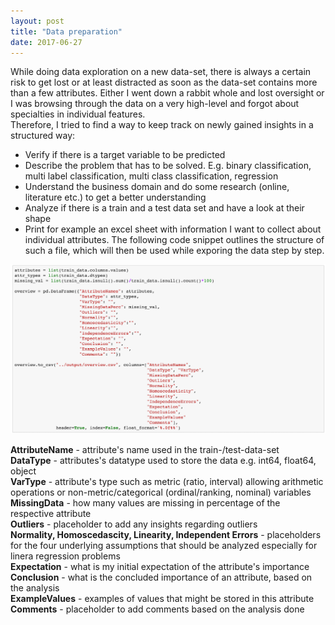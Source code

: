 ```yaml
---
layout: post
title: "Data preparation"
date: 2017-06-27
---
```


While doing data exploration on a new data-set, there is always a certain risk to get lost or at least distracted as soon as the data-set contains more than a few attributes. 
Either I went down a rabbit whole and lost oversight or I was browsing through the data on a very high-level and forgot about specialties in individual features.  
Therefore, I tried to find a way to keep track on newly gained insights in a structured way:

- Verify if there is a target variable to be predicted<br/>
- Describe the problem that has to be solved. E.g. binary classification, multi label classification, multi class classification, regression<br/>
- Understand the business domain and do some research (online, literature etc.) to get a better understanding<br/>
- Analyze if there is a train and a test data set and have a look at their shape<br/>
- Print for example an excel sheet with information I want to collect about individual attributes. The following code snippet outlines the structure of such a file, which will then be used while exporing the data step by step.<br/>

![alt text](/assets/prep_data.png "data preparation")

**AttributeName** - attribute's name used in the train-/test-data-set<br/>
**DataType** - attributes's datatype used to store the data e.g. int64, float64, object<br/>
**VarType** - attribute's type such as metric (ratio, interval) allowing arithmetic operations or non-metric/categorical (ordinal/ranking, nominal) variables<br/>
**MissingData** - how many values are missing in percentage of the respective attribute<br/>
**Outliers** - placeholder to add any insights regarding outliers<br/>
**Normality, Homoscedascity, Linearity, Independent Errors** - placeholders for the four underlying assumptions that should be analyzed especially for linera regression problems<br/>
**Expectation** - what is my initial expectation of the attribute's importance<br/>
**Conclusion** - what is the concluded importance of an attribute, based on the analysis<br/>
**ExampleValues** - examples of values that might be stored in this attribute<br/>
**Comments** - placeholder to add comments based on the analysis done<br/>




